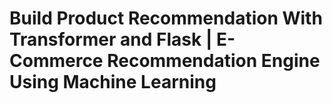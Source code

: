 # Build Product Recommendation With Transformer and Flask | E-Commerce Recommendation Engine Using Machine Learning
